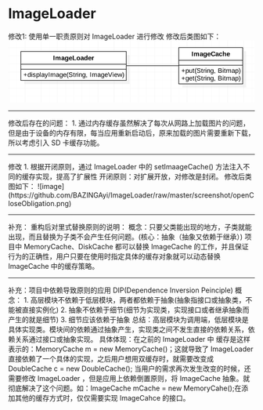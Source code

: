 # ImageLoader
修改1:
使用单一职责原则对 ImageLoader 进行修改
修改后类图如下：
  ![image](https://github.com/BAZINGAyi/ImageLoader/raw/master/screenshot/singleObligation.png)
<hr/>
修改后存在的问题：
1. 通过内存缓存虽然解决了每次从网路上加载图片的问题，但是由于设备的内存有限，每当应用重新启动后，原来加载的图片需要重新下载，所以考虑引入 SD 卡缓存功能。
<hr/>
修改 1.
根据开闭原则，通过 ImageLoader 中的 setImaageCache() 方法注入不同的缓存实现，提高了扩展性
开闭原则：对扩展开放，对修改是封闭。
修改后类图如下：
  ![image](https://github.com/BAZINGAyi/ImageLoader/raw/master/screenshot/openCloseObligation.png)
 <hr/>
 补充：
 重构后对里式替换原则的说明：
 概念：只要父类能出现的地方，子类就能出现，而且替换为子类不会产生任何问题。(核心：抽象（抽象又依赖于继承）)
 项目中 MemoryCache、DiskCache 都可以替换 ImageCache 的工作，并且保证行为的正确性，用户只要在使用时指定具体的缓存对象就可以动态替换 ImageCache 中的缓存策略。
 <hr>
 补充：项目中依赖导致原则的应用 DIP(Dependence Inversion Peinciple)
 概念：
 1. 高层模块不依赖于低层模块，两者都依赖于抽象(抽象指接口或抽象类，不能被直接实例化)
 2. 抽象不依赖于细节(细节为实现类，实现接口或者继承抽象而产生的就是细节)
 3. 细节应该依赖于抽象
 总结：高层模块为调用端，低层模块是具体实现类。模块间的依赖通过抽象产生，实现类之间不发生直接的依赖关系，依赖关系通过接口或抽象实现。
 具体体现：在之前的 ImageLoader 中 缓存是这样表示的：MemoryCache m = new MemoryCache()；这就导致了 ImageLoader 直接依赖了一个具体的实现，之后用户想用双缓存时，就需要改变成 DoubleCache c = new DoubleCache(); 当用户的需求再次发生改变的时候，还需要修改 ImageLoader ，但是应用上依赖倒置原则，将 ImageCache 抽象。就彻底解决了这个问题。如：ImageCache mCache = new MemoryCahe();在添加其他的缓存方式时，仅仅需要实现 ImageCahce 的接口。

